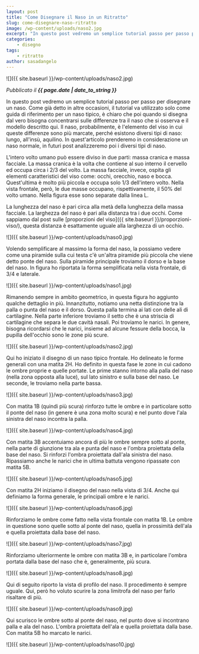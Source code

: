 ```yaml
---
layout: post
title: "Come Disegnare il Naso in un Ritratto"
slug: come-disegnare-naso-ritratto
image: /wp-content/uploads/naso2.jpg
excerpt: "In questo post vedremo un semplice tutorial passo per passo per disegnare un naso. Come già detto in altre occasioni, il tutorial va utilizzato solo come"
categories:
    - disegno
tags:
    - ritratto
author: sasadangelo
---
```


![]({{ site.baseurl }}/wp-content/uploads/naso2.jpg)

_Pubblicato il **{{ page.date | date_to_string }}**_

In questo post vedremo un semplice tutorial passo per passo per disegnare un naso. Come già detto in altre occasioni, il tutorial va utilizzato solo come guida di riferimento per un naso tipico, è chiaro che poi quando si disegna dal vero bisogna concentrarsi sulle differenze tra il naso che si osserva e il modello descritto qui. Il naso, probabilmente, è l'elemento del viso in cui queste differenze sono più marcate, perché esistono diversi tipi di naso: lungo, all'insù, aquilino. In quest'articolo prenderemo in considerazione un naso normale, in futuri post analizzeremo poi i diversi tipi di naso.

L'intero volto umano può essere diviso in due parti: massa cranica e massa facciale. La massa cranica è la volta che contiene al suo interno il cervello ed occupa circa i 2/3 del volto. La massa facciale, invece, ospita gli elementi caratteristici del viso come: occhi, orecchio, naso e bocca. Quest'ultima è molto più piccola e occupa solo 1/3 dell'intero volto. Nella vista frontale, però, le due masse occupano, rispettivamente, il 50% del volto umano. Nella figura esse sono separate dalla linea L.

La lunghezza del naso è pari circa alla metà della lunghezza della massa facciale. La larghezza del naso è pari alla distanza tra i due occhi. Come sappiamo dal post sulle [proporzioni del viso]({{ site.baseurl }}/proporzioni-viso/), questa distanza è esattamente uguale alla larghezza di un occhio.

![]({{ site.baseurl }}/wp-content/uploads/naso0.jpg)

Volendo semplificare al massimo la forma del naso, la possiamo vedere come una piramide sulla cui testa c'è un'altra piramide più piccola che viene detto ponte del naso. Sulla piramide principale troviamo il dorso e la base del naso. In figura ho riportata la forma semplificata nella vista frontale, di 3/4 e laterale.

![]({{ site.baseurl }}/wp-content/uploads/naso1.jpg)

Rimanendo sempre in ambito geometrico, in questa figura ho aggiunto qualche dettaglio in più. Innanzitutto, notiamo una netta distinzione tra la palla o punta del naso e il dorso. Questa palla termina ai lati con delle ali di cartilagine. Nella parte inferiore troviamo il setto che è una striscia di cartilagine che separa le due cavità nasali. Poi troviamo le narici. In genere, bisogna ricordarsi che le narici, insieme ad alcune fessure della bocca, la pupilla dell'occhio sono le zone più scure.

![]({{ site.baseurl }}/wp-content/uploads/naso2.jpg)

Qui ho iniziato il disegno di un naso tipico frontale. Ho delineato le forme generali con una matita 2H. Ho definito in questa fase le zone in cui cadono le ombre proprie e quelle portate. Le prime stanno intorno alla palla del naso (nella zona opposta alla luce), sul lato sinistro e sulla base del naso. Le seconde, le troviamo nella parte bassa.

![]({{ site.baseurl }}/wp-content/uploads/naso3.jpg)

Con matita 1B (quindi più scura) rinforzo tutte le ombre e in particolare sotto il ponte del naso (in genere è una zona molto scura) e nel punto dove l'ala sinistra del naso incontra la palla.

![]({{ site.baseurl }}/wp-content/uploads/naso4.jpg)

Con matita 3B accentuiamo ancora di più le ombre sempre sotto al ponte, nella parte di giunzione tra ala e punta del naso e l'ombra proiettata della base del naso. Si rinforzi l'ombra proiettata dall'ala sinistra del naso. Ripassiamo anche le narici che in ultima battuta vengono ripassate con matita 5B.

![]({{ site.baseurl }}/wp-content/uploads/naso5.jpg)

Con matita 2H iniziamo il disegno del naso nella vista di 3/4. Anche qui definiamo la forma generale, le principali ombre e le narici.

![]({{ site.baseurl }}/wp-content/uploads/naso6.jpg)

Rinforziamo le ombre come fatto nella vista frontale con matita 1B. Le ombre in questione sono quelle sotto al ponte del naso, quella in prossimità dell'ala e quella proiettata dalla base del naso.

![]({{ site.baseurl }}/wp-content/uploads/naso7.jpg)

Rinforziamo ulteriormente le ombre con matita 3B e, in particolare l'ombra portata dalla base del naso che è, generalmente, più scura.

![]({{ site.baseurl }}/wp-content/uploads/naso8.jpg)

Qui di seguito riporto la vista di profilo del naso. Il procedimento è sempre uguale. Qui, però ho voluto scurire la zona limitrofa del naso per farlo risaltare di più.

![]({{ site.baseurl }}/wp-content/uploads/naso9.jpg)

Qui scurisco le ombre sotto al ponte del naso, nel punto dove si incontrano palla e ala del naso. L'ombra proiettata dell'ala e quella proiettata dalla base. Con matita 5B ho marcato le narici.

![]({{ site.baseurl }}/wp-content/uploads/naso10.jpg)
